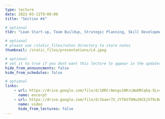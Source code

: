 ```yaml
---
type: lecture
date: 2022-03-11T9:00:00
title: "Section #4"

# optional
tldr: "Lean Start-up, Team Buildup, Strategic Planning, Skill Development."

# optional
# please use /static_files/notes directory to store notes
thumbnail: /static_files/presentations/L4.jpeg

# optional
# set it to true if you dont want this lecture to appear in the updates section
hide_from_announcments: false
hide_from_schedules: false

# optional
links:
    - url: https://drive.google.com/file/d/10RCrAmsgv10KrLWwORCqkq-5Lv4sw-PC/view?usp=sharing
      name: excerpt
    - url: https://drive.google.com/file/d/1kaer7X_JYTbST6Mo20CEjhT9c8wRt647/view?usp=sharing
      name: video
      hide_from_lectures: false
---
```

